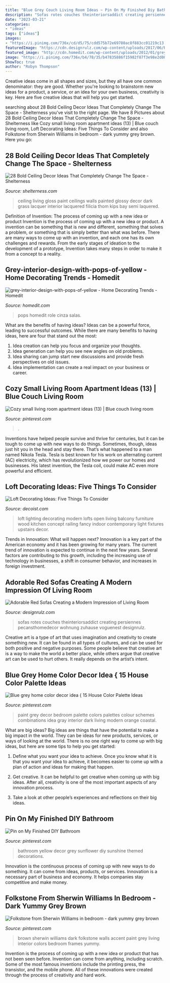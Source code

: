```yaml
---
title: "Blue Grey Couch Living Room Ideas ~ Pin On My Finished Diy Bathroom"
description: "Sofas rotes couches theinteriorsaddict creating persiennes pecansthomedecor wohnung zuhause voguenest designrulz"
date: "2023-03-21"
categories:
- "ideas"
tags: ["ideas"]
images:
- "https://i.pinimg.com/736x/cd/d5/75/cdd575b72e69780ac8f883cc01219c13.jpg"
featuredImage: "https://cdn.designrulz.com/wp-content/uploads/2017/06/Red-Sofas-interior-16.jpg"
featured_image: "http://cdn.homedit.com/wp-content/uploads/2012/01/grey-interior-design-with-pops-of-yellow-659x1024.jpg"
image: "https://i.pinimg.com/736x/b4/78/35/b47835886f15982f87f3e98e2d006823--diy-bathroom-bathroom-ideas.jpg"
ShowToc: true
author: "Robyn Thompson"
---
```



Creative ideas come in all shapes and sizes, but they all have one common denominator: they are good. Whether you're looking to brainstorm new ideas for a product, a service, or an idea for your own business, creativity is key. Here are five creative ideas that will help you get started.

	

		
searching about 28 Bold Ceiling Decor Ideas That Completely Change The Space - Shelterness you've visit to the right page. We have 8 Pictures about 28 Bold Ceiling Decor Ideas That Completely Change The Space - Shelterness like Cozy small living room apartment ideas (13) | Blue couch living room, Loft Decorating Ideas: Five Things To Consider and also Folkstone from Sherwin Williams in bedroom - dark yummy grey brown. Here you go:
		
    
## 28 Bold Ceiling Decor Ideas That Completely Change The Space - Shelterness

<img loading=lazy src="https://i.shelterness.com/2016/05/grass-green-living-room-ceiling.jpg" onerror="this.onerror=null;this.src='https://tse2.mm.bing.net/th?id=OIP.giF8DBegLOSElf_eu0YAFAHaLL&amp;pid=15.1';" alt="28 Bold Ceiling Decor Ideas That Completely Change The Space - Shelterness">

_Source: shelterness.com_

>ceiling living gloss paint ceilings walls painted glossy decor dark grass lacquer interior lacquered filicia thom kips bay semi laquered. 

	

Definition of Invention: The process of coming up with a new idea or product
Invention is the process of coming up with a new idea or product. A invention can be something that is new and different, something that solves a problem, or something that is simply better than what was before. There are many ways to come up with an invention, and each one has its own challenges and rewards. From the early stages of ideation to the development of a prototype, Invention takes many steps in order to make it from a concept to a reality.

    
## Grey-interior-design-with-pops-of-yellow - Home Decorating Trends - Homedit

<img loading=lazy src="http://cdn.homedit.com/wp-content/uploads/2012/01/grey-interior-design-with-pops-of-yellow-659x1024.jpg" onerror="this.onerror=null;this.src='https://tse1.mm.bing.net/th?id=OIP.xiOxhCzT1JpTkgvXNntCbwHaLg&amp;pid=15.1';" alt="grey-interior-design-with-pops-of-yellow - Home Decorating Trends - Homedit">

_Source: homedit.com_

>pops homedit role cinza salas. 

	

What are the benefits of having ideas?
Ideas can be a powerful force, leading to successful outcomes. While there are many benefits to having ideas, here are four that stand out the most: 
1. Idea creation can help you focus and organize your thoughts.
2. Idea generation can help you see new angles on old problems.
3. Idea sharing can jump start new discussions and provide fresh perspectives on old issues. 
4. Idea implementation can create a real impact on your business or career.

    
## Cozy Small Living Room Apartment Ideas (13) | Blue Couch Living Room

<img loading=lazy src="https://i.pinimg.com/736x/cd/d5/75/cdd575b72e69780ac8f883cc01219c13.jpg" onerror="this.onerror=null;this.src='https://tse1.mm.bing.net/th?id=OIP.skhy6wVy1LQKmkgXx5oKKQHaLH&amp;pid=15.1';" alt="Cozy small living room apartment ideas (13) | Blue couch living room">

_Source: pinterest.com_

>. 

	

Inventions have helped people survive and thrive for centuries, but it can be tough to come up with new ways to do things. Sometimes, though, ideas just hit you in the head and stay there. That’s what happened to a man named Nikola Tesla. Tesla is best known for his work on alternating current (AC) electricity, which has revolutionized how we power our homes and businesses. His latest invention, the Tesla coil, could make AC even more powerful and efficient.

    
## Loft Decorating Ideas: Five Things To Consider

<img loading=lazy src="http://cdn.decoist.com/wp-content/uploads/2013/01/modern-loft-lighting.jpg" onerror="this.onerror=null;this.src='https://tse4.mm.bing.net/th?id=OIP.j9UMQjeDiIq3yk1WpdZ9CwHaK5&amp;pid=15.1';" alt="Loft Decorating Ideas: Five Things To Consider">

_Source: decoist.com_

>loft lighting decorating modern lofts open living balcony furniture wood kitchen concept railing fancy indoor contemporary light fixtures upstairs decor. 

	

Trends in Innovation: What will happen next?
Innovation is a key part of the American economy and it has been growing for many years. The current trend of innovation is expected to continue in the next few years. Several factors are contributing to this growth, including the increasing use of technology in businesses, a shift in consumer behavior, and increases in foreign investment.

    
## Adorable Red Sofas Creating A Modern Impression Of Living Room

<img loading=lazy src="https://cdn.designrulz.com/wp-content/uploads/2017/06/Red-Sofas-interior-16.jpg" onerror="this.onerror=null;this.src='https://tse2.mm.bing.net/th?id=OIP.lGDCZ6QNP4H2vcGnzYHeiQHaHa&amp;pid=15.1';" alt="Adorable Red Sofas Creating a Modern Impression of Living Room">

_Source: designrulz.com_

>sofas rotes couches theinteriorsaddict creating persiennes pecansthomedecor wohnung zuhause voguenest designrulz. 

	

Creative art is a type of art that uses imagination and creativity to create something new. It can be found in all types of cultures, and can be used for both positive and negative purposes. Some people believe that creative art is a way to make the world a better place, while others argue that creative art can be used to hurt others. It really depends on the artist’s intent.

    
## Blue Grey Home Color Decor Idea { 15 House Color Palette Ideas

<img loading=lazy src="https://i.pinimg.com/736x/ee/aa/c8/eeaac85e11f757bb3dcfb3797d8ba283.jpg" onerror="this.onerror=null;this.src='https://tse4.mm.bing.net/th?id=OIP.GlHp1LZ8POGIhS-5qNkMCwHaNF&amp;pid=15.1';" alt="Blue grey home color decor idea { 15 House Color Palette Ideas">

_Source: pinterest.com_

>paint grey decor bedroom palette colors palettes colour schemes combinations idea gray interior dark living modern orange coastal. 

	

What are big ideas?
Big ideas are things that have the potential to make a big impact in the world. They can be ideas for new products, services, or ways of looking at the world. There is no one right way to come up with big ideas, but here are some tips to help you get started:
1. Define what you want your idea to achieve. Once you know what it is that you want your idea to achieve, it becomes easier to come up with a plan of action and ideas for making that happen.

2. Get creative. It can be helpful to get creative when coming up with big ideas. After all, creativity is one of the most important aspects of any innovation process.

3. Take a look at other people’s experiences and reflections on their big ideas.

    
## Pin On My Finished DIY Bathroom

<img loading=lazy src="https://i.pinimg.com/736x/b4/78/35/b47835886f15982f87f3e98e2d006823--diy-bathroom-bathroom-ideas.jpg" onerror="this.onerror=null;this.src='https://tse2.mm.bing.net/th?id=OIP.3IE5KQmCjLBTV6bcZS7p1AHaJ3&amp;pid=15.1';" alt="Pin on My Finished DIY Bathroom">

_Source: pinterest.com_

>bathroom yellow decor grey sunflower diy sunshine themed decorations. 

	

Innovation is the continuous process of coming up with new ways to do something. It can come from ideas, products, or services. Innovation is a necessary part of business and economy. It helps companies stay competitive and make money.

    
## Folkstone From Sherwin Williams In Bedroom - Dark Yummy Grey Brown

<img loading=lazy src="https://i.pinimg.com/736x/a6/f5/ab/a6f5ab7ac64bdf85608721e1c991b43c--fireplace-wall-fireplace-ideas.jpg" onerror="this.onerror=null;this.src='https://tse4.mm.bing.net/th?id=OIP.FaS5MzQArWg1-lZvz3oLeAHaFj&amp;pid=15.1';" alt="Folkstone from Sherwin Williams in bedroom - dark yummy grey brown">

_Source: pinterest.com_

>brown sherwin williams dark folkstone walls accent paint grey living interior colors bedroom frames yummy. 

	

Invention is the process of coming up with a new idea or product that has not been seen before. Invention can come from anything, including scratch. Some of the most famous inventions include the printing press, the transistor, and the mobile phone. All of these innovations were created through the process of creativity and hard work.

